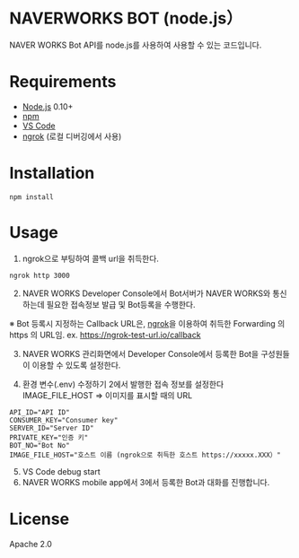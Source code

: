 # NAVERWORKS BOT (node.js）

NAVER WORKS Bot API를 node.js를 사용하여
사용할 수 있는 코드입니다.

# Requirements

- [Node.js](https://nodejs.org/) 0.10+
- [npm](https://www.npmjs.com/)
- [VS Code](https://code.visualstudio.com/)
- [ngrok](https://ngrok.com/) (로컬 디버깅에서 사용)

# Installation

```
npm install
```

# Usage

1. ngrok으로 부팅하여 콜백 url을 취득한다.

```
ngrok http 3000
```

2. NAVER WORKS Developer Console에서 Bot서버가 NAVER WORKS와 통신하는데 필요한 접속정보 발급 및 Bot등록을 수행한다.

※ Bot 등록시 지정하는 Callback URL은, [ngrok](https://ngrok.com/)을 이용하여 취득한 Forwarding 의 https 의 URL임. ex. https://ngrok-test-url.io/callback

3. NAVER WORKS 관리화면에서 Developer Console에서 등록한 Bot을 구성원들이 이용할 수 있도록 설정한다.

4. 환경 변수(.env) 수정하기
   2에서 발행한 접속 정보를 설정한다
   IMAGE_FILE_HOST => 이미지를 표시할 때의 URL

```
API_ID="API ID"
CONSUMER_KEY="Consumer key"
SERVER_ID="Server ID"
PRIVATE_KEY="인증 키"
BOT_NO="Bot No"
IMAGE_FILE_HOST="호스트 이름 (ngrok으로 취득한 호스트 https://xxxxx.XXX）"
```

5. VS Code debug start
6. NAVER WORKS mobile app에서 3에서 등록한 Bot과 대화를 진행합니다.

# License

Apache 2.0
